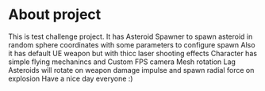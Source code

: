 # About project
This is test challenge project.
It has Asteroid Spawner to spawn asteroid in random sphere coordinates with some parameters to configure spawn
Also it has default UE weapon but with thicc laser shooting effects
Character has simple flying mechanincs and Custom FPS camera Mesh rotation Lag
Asteroids will rotate on weapon damage impulse and spawn radial force on explosion
Have a nice day everyone :)
